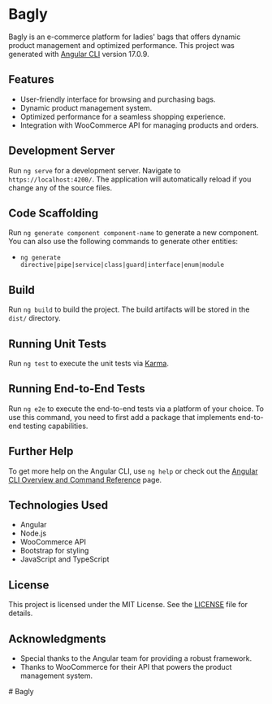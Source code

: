 # Bagly

Bagly is an e-commerce platform for ladies' bags that offers dynamic product management and optimized performance. This project was generated with [Angular CLI](https://github.com/angular/angular-cli) version 17.0.9.

## Features

- User-friendly interface for browsing and purchasing bags.
- Dynamic product management system.
- Optimized performance for a seamless shopping experience.
- Integration with WooCommerce API for managing products and orders.

## Development Server

Run `ng serve` for a development server. Navigate to `https://localhost:4200/`. The application will automatically reload if you change any of the source files.

## Code Scaffolding

Run `ng generate component component-name` to generate a new component. You can also use the following commands to generate other entities:
- `ng generate directive|pipe|service|class|guard|interface|enum|module`

## Build

Run `ng build` to build the project. The build artifacts will be stored in the `dist/` directory.

## Running Unit Tests

Run `ng test` to execute the unit tests via [Karma](https://karma-runner.github.io).

## Running End-to-End Tests

Run `ng e2e` to execute the end-to-end tests via a platform of your choice. To use this command, you need to first add a package that implements end-to-end testing capabilities.

## Further Help

To get more help on the Angular CLI, use `ng help` or check out the [Angular CLI Overview and Command Reference](https://angular.io/cli) page.

## Technologies Used

- Angular
- Node.js
- WooCommerce API
- Bootstrap for styling
- JavaScript and TypeScript

## License

This project is licensed under the MIT License. See the [LICENSE](LICENSE) file for details.

## Acknowledgments

- Special thanks to the Angular team for providing a robust framework.
- Thanks to WooCommerce for their API that powers the product management system.

#   B a g l y  
 